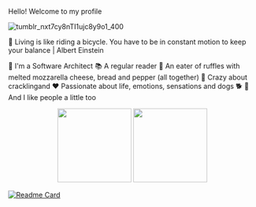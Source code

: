 Hello! Welcome to my profile

![tumblr_nxt7cy8nTI1ujc8y9o1_400](https://user-images.githubusercontent.com/109520132/198833703-14c2023a-d6c1-45eb-8b6d-64c14f5c3e3d.gif)

🚵 Living is like riding a bicycle. You have to be in constant motion to keep your balance | Albert Einstein

👷 I'm a Software Architect
📚 A regular reader
🧀 An eater of ruffles with melted mozzarella cheese, bread and pepper (all together)
🥓 Crazy about cracklingand
❤️ Passionate about life, emotions, sensations and dogs 🐕
🙋 And I like people a little too

<div align="center" dir="auto">
  <img height="150px" src="https://github-readme-stats.vercel.app/api?username=sigespweb22&show_icons=true" style="max-width: 100%;">
  <img height="150px" src="https://github-readme-stats.vercel.app/api/top-langs/?username=sigespweb22&layout=compact" style="max-width: 100%;"></a>
</div>

[![Readme Card](https://github-readme-stats.vercel.app/api/pin/?username=sigespweb22&repo=boxapp-api&theme=merko&show_owner=true)](https://github.com/sigespweb22/boxapp-api)
